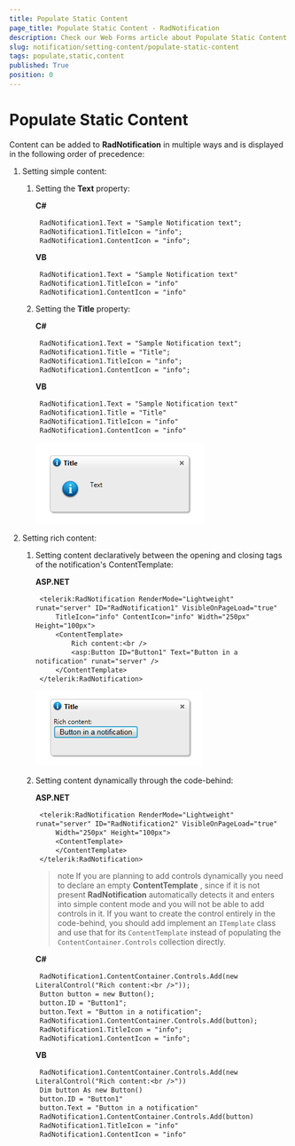 ```yaml
---
title: Populate Static Content
page_title: Populate Static Content - RadNotification
description: Check our Web Forms article about Populate Static Content.
slug: notification/setting-content/populate-static-content
tags: populate,static,content
published: True
position: 0
---
```


# Populate Static Content




Content can be added to **RadNotification** in multiple ways and is displayed in the following order of precedence:

1. Setting simple content:
	1. Setting the **Text** property:
		
		__C#__

	        RadNotification1.Text = "Sample Notification text";
	        RadNotification1.TitleIcon = "info";
	        RadNotification1.ContentIcon = "info";

		__VB__

	        RadNotification1.Text = "Sample Notification text"
	        RadNotification1.TitleIcon = "info"
	        RadNotification1.ContentIcon = "info"



	1. Setting the **Title** property:

		__C#__

	        RadNotification1.Text = "Sample Notification text";
	        RadNotification1.Title = "Title";
	        RadNotification1.TitleIcon = "info";
	        RadNotification1.ContentIcon = "info";

		__VB__

	        RadNotification1.Text = "Sample Notification text"
	        RadNotification1.Title = "Title"
	        RadNotification1.TitleIcon = "info"
	        RadNotification1.ContentIcon = "info"
		
		![Title and Text](images/radnotification-title-and-text.png)


1. Setting rich content:

	1. Setting content declaratively between the opening and closing tags of the notification's ContentTemplate:
	
		__ASP.NET__

		    <telerik:RadNotification RenderMode="Lightweight" runat="server" ID="RadNotification1" VisibleOnPageLoad="true"
		        TitleIcon="info" ContentIcon="info" Width="250px" Height="100px">
		        <ContentTemplate>
		            Rich content:<br />
		            <asp:Button ID="Button1" Text="Button in a notification" runat="server" />
		        </ContentTemplate>
		    </telerik:RadNotification>

		![radnotification-rich-content](images/radnotification-rich-content.png)



	1. Setting content dynamically through the code-behind:

		__ASP.NET__

		    <telerik:RadNotification RenderMode="Lightweight" runat="server" ID="RadNotification2" VisibleOnPageLoad="true"
		        Width="250px" Height="100px">
		        <ContentTemplate>
		        </ContentTemplate>
		    </telerik:RadNotification>


		>note If you are planning to add controls dynamically you need to declare an empty **ContentTemplate** , since if it is not present **RadNotification** automatically detects it and enters into simple content mode and you will not be able to add controls in it. If you want to create the control entirely in the code-behind, you should add implement an `ITemplate` class and use that for its `ContentTemplate` instead of populating the `ContentContainer.Controls` collection directly.

		
		__C#__

	        RadNotification1.ContentContainer.Controls.Add(new LiteralControl("Rich content:<br />"));
	        Button button = new Button();
	        button.ID = "Button1";
	        button.Text = "Button in a notification";
	        RadNotification1.ContentContainer.Controls.Add(button);
	        RadNotification1.TitleIcon = "info";
        	RadNotification1.ContentIcon = "info";

		__VB__

	        RadNotification1.ContentContainer.Controls.Add(new LiteralControl("Rich content:<br />"))
	        Dim button As new Button()
	        button.ID = "Button1"
	        button.Text = "Button in a notification"
	        RadNotification1.ContentContainer.Controls.Add(button)
	        RadNotification1.TitleIcon = "info"
	        RadNotification1.ContentIcon = "info"



